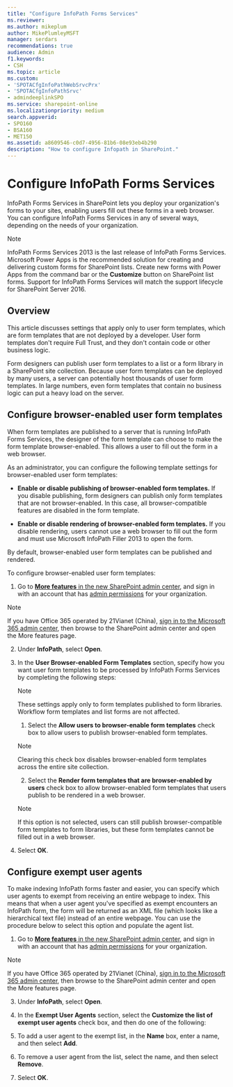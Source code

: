 ```yaml
---
title: "Configure InfoPath Forms Services"
ms.reviewer: 
ms.author: mikeplum
author: MikePlumleyMSFT
manager: serdars
recommendations: true
audience: Admin
f1.keywords:
- CSH
ms.topic: article
ms.custom:
- 'SPOTACfgInfoPathWebSrvcPrx'
- 'SPOTACfgInfoPathSrvc'
- admindeeplinkSPO
ms.service: sharepoint-online
ms.localizationpriority: medium
search.appverid:
- SPO160
- BSA160
- MET150
ms.assetid: a8609546-c0d7-4956-81b6-08e93eb4b290
description: "How to configure Infopath in SharePoint."
---
```


# Configure InfoPath Forms Services

InfoPath Forms Services in SharePoint lets you deploy your organization's forms to your sites, enabling users fill out these forms in a web browser. You can configure InfoPath Forms Services in any of several ways, depending on the needs of your organization.
  
> [!NOTE]
> InfoPath Forms Services 2013 is the last release of InfoPath Forms Services. Microsoft Power Apps is the recommended solution for creating and delivering custom forms for SharePoint lists. Create new forms with Power Apps from the command bar or the **Customize** button on SharePoint list forms. Support for InfoPath Forms Services will match the support lifecycle for SharePoint Server 2016.
  
## Overview
<a name="__toc336423362"> </a>

This article discusses settings that apply only to user form templates, which are form templates that are not deployed by a developer. User form templates don't require Full Trust, and they don't contain code or other business logic.
  
Form designers can publish user form templates to a list or a form library in a SharePoint site collection. Because user form templates can be deployed by many users, a server can potentially host thousands of user form templates. In large numbers, even form templates that contain no business logic can put a heavy load on the server.
  
## Configure browser-enabled user form templates
<a name="__toc336423363"> </a>

When form templates are published to a server that is running InfoPath Forms Services, the designer of the form template can choose to make the form template browser-enabled. This allows a user to fill out the form in a web browser.
  
As an administrator, you can configure the following template settings for browser-enabled user form templates:
  
- **Enable or disable publishing of browser-enabled form templates.** If you disable publishing, form designers can publish only form templates that are not browser-enabled. In this case, all browser-compatible features are disabled in the form template. 
    
- **Enable or disable rendering of browser-enabled form templates.** If you disable rendering, users cannot use a web browser to fill out the form and must use Microsoft InfoPath Filler 2013 to open the form. 
    
By default, browser-enabled user form templates can be published and rendered.
  
To configure browser-enabled user form templates:
  
1. Go to <a href="https://go.microsoft.com/fwlink/?linkid=2185077" target="_blank">**More features** in the new SharePoint admin center</a>, and sign in with an account that has [admin permissions](./sharepoint-admin-role.md) for your organization.

>[!NOTE]
>If you have Office 365 operated by 21Vianet (China), [sign in to the Microsoft 365 admin center](https://go.microsoft.com/fwlink/p/?linkid=850627), then browse to the SharePoint admin center and open the More features page.

2. Under **InfoPath**, select **Open**.
 
3. In the **User Browser-enabled Form Templates** section, specify how you want user form templates to be processed by InfoPath Forms Services by completing the following steps: 
    
    > [!NOTE]
    > These settings apply only to form templates published to form libraries. Workflow form templates and list forms are not affected. 
  
    1. Select the **Allow users to browser-enable form templates** check box to allow users to publish browser-enabled form templates. 
    
    > [!NOTE]
    > Clearing this check box disables browser-enabled form templates across the entire site collection. 
  
    2. Select the **Render form templates that are browser-enabled by users** check box to allow browser-enabled form templates that users publish to be rendered in a web browser. 
    
    > [!NOTE]
    > If this option is not selected, users can still publish browser-compatible form templates to form libraries, but these form templates cannot be filled out in a web browser. 
  
4. Select **OK**.
    
## Configure exempt user agents
<a name="__toc336423364"> </a>

To make indexing InfoPath forms faster and easier, you can specify which user agents to exempt from receiving an entire webpage to index. This means that when a user agent you've specified as exempt encounters an InfoPath form, the form will be returned as an XML file (which looks like a hierarchical text file) instead of an entire webpage. You can use the procedure below to select this option and populate the agent list.
  
1. Go to <a href="https://go.microsoft.com/fwlink/?linkid=2185077" target="_blank">**More features** in the new SharePoint admin center</a>, and sign in with an account that has [admin permissions](./sharepoint-admin-role.md) for your organization.

>[!NOTE]
>If you have Office 365 operated by 21Vianet (China), [sign in to the Microsoft 365 admin center](https://go.microsoft.com/fwlink/p/?linkid=850627), then browse to the SharePoint admin center and open the More features page.

3. Under **InfoPath**, select **Open**.
    
4. In the **Exempt User Agents** section, select the **Customize the list of exempt user agents** check box, and then do one of the following: 
    
5. To add a user agent to the exempt list, in the **Name** box, enter a name, and then select **Add**.
    
6. To remove a user agent from the list, select the name, and then select **Remove**.
    
7. Select **OK**.
